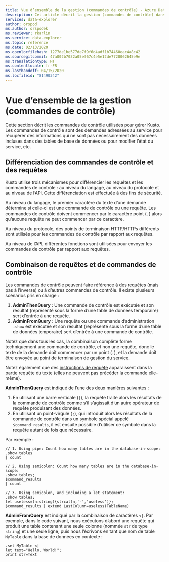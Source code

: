 ```yaml
---
title: Vue d’ensemble de la gestion (commandes de contrôle) - Azure Data Explorer | Microsoft Docs
description: Cet article décrit la gestion (commandes de contrôle) dans Azure Data Explorer.
services: data-explorer
author: orspod
ms.author: orspodek
ms.reviewer: rkarlin
ms.service: data-explorer
ms.topic: reference
ms.date: 02/13/2020
ms.openlocfilehash: 1277de1be577de7f9f6d4adf1b74460eac4a8c42
ms.sourcegitcommit: 47a002b7032a05ef67c4e5e12de7720062645e9e
ms.translationtype: HT
ms.contentlocale: fr-FR
ms.lasthandoff: 04/15/2020
ms.locfileid: "81490342"
---
```

# <a name="management-control-commands-overview"></a>Vue d’ensemble de la gestion (commandes de contrôle)

Cette section décrit les commandes de contrôle utilisées pour gérer Kusto.
Les commandes de contrôle sont des demandes adressées au service pour récupérer des informations qui ne sont pas nécessairement des données incluses dans des tables de base de données ou pour modifier l’état du service, etc.

## <a name="differentiating-control-commands-from-queries"></a>Différenciation des commandes de contrôle et des requêtes

Kusto utilise trois mécanismes pour différencier les requêtes et les commandes de contrôle : au niveau du langage, au niveau du protocole et au niveau de l’API. Cette différenciation est effectuée à des fins de sécurité.

Au niveau du langage, le premier caractère du texte d’une demande détermine si celle-ci est une commande de contrôle ou une requête. Les commandes de contrôle doivent commencer par le caractère point (`.`) alors qu’aucune requête ne peut commencer par ce caractère.

Au niveau du protocole, des points de terminaison HTTP/HTTPs différents sont utilisés pour les commandes de contrôle par rapport aux requêtes.

Au niveau de l’API, différentes fonctions sont utilisées pour envoyer les commandes de contrôle par rapport aux requêtes.

## <a name="combining-queries-and-control-commands"></a>Combinaison de requêtes et de commandes de contrôle

Les commandes de contrôle peuvent faire référence à des requêtes (mais pas à l’inverse) ou à d’autres commandes de contrôle.
Il existe plusieurs scénarios pris en charge :

1. **AdminThenQuery** : Une commande de contrôle est exécutée et son résultat (représenté sous la forme d’une table de données temporaire) sert d’entrée à une requête.
2. **AdminFromQuery** : Une requête ou une commande d’administration `.show` est exécutée et son résultat (représenté sous la forme d’une table de données temporaire) sert d’entrée à une commande de contrôle.

Notez que dans tous les cas, la combinaison complète forme techniquement une commande de contrôle, et non une requête, donc le texte de la demande doit commencer par un point (`.`), et la demande doit être envoyée au point de terminaison de gestion du service.

Notez également que des [instructions de requête](../query/statements.md) apparaissent dans la partie requête du texte (elles ne peuvent pas précéder la commande elle-même).

**AdminThenQuery** est indiqué de l’une des deux manières suivantes :

1. En utilisant une barre verticale (`|`), la requête traite alors les résultats de la commande de contrôle comme s’il s’agissait d’un autre opérateur de requête produisant des données.
2. En utilisant un point-virgule (`;`), qui introduit alors les résultats de la commande de contrôle dans un symbole spécial appelé `$command_results`, il est ensuite possible d’utiliser ce symbole dans la requête autant de fois que nécessaire.

Par exemple :

```kusto
// 1. Using pipe: Count how many tables are in the database-in-scope:
.show tables
| count

// 2. Using semicolon: Count how many tables are in the database-in-scope:
.show tables;
$command_results
| count

// 3. Using semicolon, and including a let statement:
.show tables;
let useless=(n:string){strcat(n,'-','useless')};
$command_results | extend LastColumn=useless(TableName)
```

**AdminFromQuery** est indiqué par la combinaison de caractères `<|`. Par exemple, dans le code suivant, nous exécutons d’abord une requête qui produit une table contenant une seule colonne (nommée `str` de type `string`) et une seule ligne, puis nous l’écrivons en tant que nom de table `MyTable` dans la base de données en contexte :

```kusto
.set MyTable <|
let text="Hello, World!";
print str=Text
```
